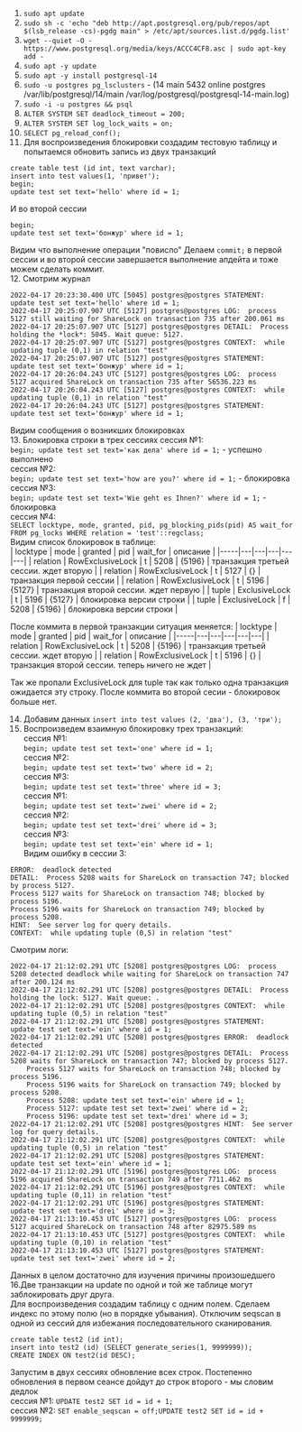 1. ```sudo apt update```
2. ```sudo sh -c 'echo "deb http://apt.postgresql.org/pub/repos/apt $(lsb_release -cs)-pgdg main" > /etc/apt/sources.list.d/pgdg.list'```
3. ```wget --quiet -O - https://www.postgresql.org/media/keys/ACCC4CF8.asc | sudo apt-key add -```
4. ```sudo apt -y update```
5. ```sudo apt -y install postgresql-14```
6. ```sudo -u postgres pg_lsclusters``` - (14  main    5432 online postgres /var/lib/postgresql/14/main /var/log/postgresql/postgresql-14-main.log)
7. ```sudo -i -u postgres && psql```
8. ```ALTER SYSTEM SET deadlock_timeout = 200;```
9. ```ALTER SYSTEM SET log_lock_waits = on;```
10. ```SELECT pg_reload_conf();```
11. Для воспроизведения блокировки создадим тестовую таблицу и попытаемся обновить запись из двух транзакций
```
create table test (id int, text varchar);
insert into test values(1, 'привет');
begin;
update test set text='hello' where id = 1;
```
И во второй сессии
```=
begin;
update test set text='бонжур' where id = 1;
```
Видим что выполнение операции "повисло"
Делаем ```commit;``` в первой сессии и во второй сессии завершается выполнение апдейта и тоже можем сделать коммит.  
12. Смотрим журнал
```
2022-04-17 20:23:30.400 UTC [5045] postgres@postgres STATEMENT:  update test set text='hello' where id = 1;
2022-04-17 20:25:07.907 UTC [5127] postgres@postgres LOG:  process 5127 still waiting for ShareLock on transaction 735 after 200.061 ms
2022-04-17 20:25:07.907 UTC [5127] postgres@postgres DETAIL:  Process holding the *lock*: 5045. Wait queue: 5127.
2022-04-17 20:25:07.907 UTC [5127] postgres@postgres CONTEXT:  while updating tuple (0,1) in relation "test"
2022-04-17 20:25:07.907 UTC [5127] postgres@postgres STATEMENT:  update test set text='бонжур' where id = 1;
2022-04-17 20:26:04.243 UTC [5127] postgres@postgres LOG:  process 5127 acquired ShareLock on transaction 735 after 56536.223 ms
2022-04-17 20:26:04.243 UTC [5127] postgres@postgres CONTEXT:  while updating tuple (0,1) in relation "test"
2022-04-17 20:26:04.243 UTC [5127] postgres@postgres STATEMENT:  update test set text='бонжур' where id = 1;
```

Видим сообщения о возникших блокировках  
13. Блокировка строки в трех сессиях
сессия №1:  
```begin; update test set text='как дела' where id = 1;``` - успешно выполнено  
сессия №2:  
```begin; update test set text='how are you?' where id = 1;``` - блокировка  
сессия №3:  
```begin; update test set text='Wie geht es Ihnen?' where id = 1;``` - блокировка  
сессия №4:  
```SELECT locktype, mode, granted, pid, pg_blocking_pids(pid) AS wait_for FROM pg_locks WHERE relation = 'test'::regclass;```  
Видим список блокировок в таблице:  
| locktype | mode | granted | pid | wait_for | описание |
|-----|---|---|---|---|---|
|  relation   |  RowExclusiveLock | t  | 5208  | {5196}  | транзакция третьей сессии. ждет вторую |
|  relation   |  RowExclusiveLock | t  | 5127  | {}  | транзакция первой сессии |
|  relation   |  RowExclusiveLock | t  | 5196  | {5127}  | транзакция второй сессии. ждет первую |
|  tuple   |  ExclusiveLock | t  | 5196  | {5127}  | блокировка версии строки |
|  tuple   |  ExclusiveLock | f  | 5208  | {5196}  | блокировка версии строки |

После коммита в первой транзакции ситуация меняется:
| locktype | mode | granted | pid | wait_for | описание |
|-----|---|---|---|---|---|
|  relation   |  RowExclusiveLock | t  | 5208  | {5196}  | транзакция третьей сессии. ждет вторую |
|  relation   |  RowExclusiveLock | t  | 5196  | {}  | транзакция второй сессии. теперь ничего не ждет |

Так же пропали ExclusiveLock для tuple так как только одна транзакция ожидается эту строку. После коммита во второй сесии - блокировок больше нет.

14. Добавим данных ```insert into test values (2, 'два'), (3, 'три');```
15. Воспроизведем взаимную блокировку трех транзакций:  
сессия №1:  
```begin; update test set text='one' where id = 1;```  
сессия №2:  
```begin; update test set text='two' where id = 2;```  
сессия №3:  
```begin; update test set text='three' where id = 3;```  
сессия №1:  
```begin; update test set text='zwei' where id = 2;```  
сессия №2:  
```begin; update test set text='drei' where id = 3;```  
сессия №3:  
```begin; update test set text='ein' where id = 1;```    
Видим ошибку в сессии 3:  
```
ERROR:  deadlock detected
DETAIL:  Process 5208 waits for ShareLock on transaction 747; blocked by process 5127.
Process 5127 waits for ShareLock on transaction 748; blocked by process 5196.
Process 5196 waits for ShareLock on transaction 749; blocked by process 5208.
HINT:  See server log for query details.
CONTEXT:  while updating tuple (0,5) in relation "test"
```
Смотрим логи:
```
2022-04-17 21:12:02.291 UTC [5208] postgres@postgres LOG:  process 5208 detected deadlock while waiting for ShareLock on transaction 747 after 200.124 ms
2022-04-17 21:12:02.291 UTC [5208] postgres@postgres DETAIL:  Process holding the lock: 5127. Wait queue: .
2022-04-17 21:12:02.291 UTC [5208] postgres@postgres CONTEXT:  while updating tuple (0,5) in relation "test"
2022-04-17 21:12:02.291 UTC [5208] postgres@postgres STATEMENT:  update test set text='ein' where id = 1;
2022-04-17 21:12:02.291 UTC [5208] postgres@postgres ERROR:  deadlock detected
2022-04-17 21:12:02.291 UTC [5208] postgres@postgres DETAIL:  Process 5208 waits for ShareLock on transaction 747; blocked by process 5127.
	Process 5127 waits for ShareLock on transaction 748; blocked by process 5196.
	Process 5196 waits for ShareLock on transaction 749; blocked by process 5208.
	Process 5208: update test set text='ein' where id = 1;
	Process 5127: update test set text='zwei' where id = 2;
	Process 5196: update test set text='drei' where id = 3;
2022-04-17 21:12:02.291 UTC [5208] postgres@postgres HINT:  See server log for query details.
2022-04-17 21:12:02.291 UTC [5208] postgres@postgres CONTEXT:  while updating tuple (0,5) in relation "test"
2022-04-17 21:12:02.291 UTC [5208] postgres@postgres STATEMENT:  update test set text='ein' where id = 1;
2022-04-17 21:12:02.291 UTC [5196] postgres@postgres LOG:  process 5196 acquired ShareLock on transaction 749 after 7711.462 ms
2022-04-17 21:12:02.291 UTC [5196] postgres@postgres CONTEXT:  while updating tuple (0,11) in relation "test"
2022-04-17 21:12:02.291 UTC [5196] postgres@postgres STATEMENT:  update test set text='drei' where id = 3;
2022-04-17 21:13:10.453 UTC [5127] postgres@postgres LOG:  process 5127 acquired ShareLock on transaction 748 after 82975.589 ms
2022-04-17 21:13:10.453 UTC [5127] postgres@postgres CONTEXT:  while updating tuple (0,10) in relation "test"
2022-04-17 21:13:10.453 UTC [5127] postgres@postgres STATEMENT:  update test set text='zwei' where id = 2;
```
Данных в целом достаточно для изучения причины произошедшего  
16.Две транзакции на update по одной и той же таблице могут заблокировать друг друга.  
Для воспроизведения создадим таблицу с одним полем. Сделаем индекс по этому полю (но в порядке убывания). Отключим seqscan в одной из сессий для избежания последовательного сканирования. 
```
create table test2 (id int);
insert into test2 (id) (SELECT generate_series(1, 9999999));
CREATE INDEX ON test2(id DESC);
```
Запустим в двух сессиях обновление всех строк. Постепенно обновления в первом сеансе дойдут до строк второго - мы словим дедлок  
сессия №1: ```UPDATE test2 SET id = id + 1;```  
сессия №2: ```SET enable_seqscan = off;UPDATE test2 SET id = id + 9999999;```
